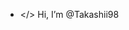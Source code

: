 - </> Hi, I’m @Takashii98




<!---
Takashii98/Takashii98 is a ✨ special ✨ repository because its `README.md` (this file) appears on your GitHub profile.
You can click the Preview link to take a look at your changes.
--->
